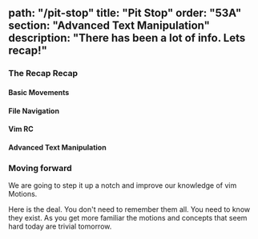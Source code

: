 
path: "/pit-stop"
title: "Pit Stop"
order: "53A"
section: "Advanced Text Manipulation"
description: "There has been a lot of info.  Lets recap!"
---

### The Recap Recap

#### Basic Movements
#### File Navigation
#### Vim RC
#### Advanced Text Manipulation

### Moving forward
We are going to step it up a notch and improve our knowledge of vim Motions.

Here is the deal.  You don't need to remember them all.  You need to know they
exist.  As you get more familiar the motions and concepts that seem hard today
are trivial tomorrow.
